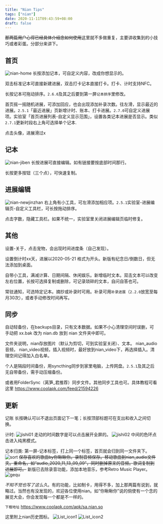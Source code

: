 ```yaml
---
title: "Nian Tips"
tags: ["nian"]
date: 2020-11-11T09:43:59+08:00
draft: false
---
```

  ~~那两篇用户心得已经具体介绍念如何使用~~这里就不多做重复，主要讲收集到的小技巧或者彩蛋。分部分来讲下。

## 首页
![nian-home](nian-home.jpg)
长按添加记本，可自定义内容，改成你想显示的。

双击标准记本可直接新建进展，双击打卡记本直接打卡。打卡、计时支持NFC。

长按记本可拖动排序。`2.6.0`及其之后要到第一屏`记本排序`里修改。

首页摇一摇随机进展，可添加回应，也会出现添加补录次数。往左滑，显示最近的进展。`2.5.1`「最近进展」页新增计时、账本、打卡进展。`2.7.0`可自定义进展项。实验室「首页进展列表-自定义显示范围」，设置各类记本进展是否显示。类似`2.7.1`更新时段右上角可选择单个记本.

点击头像，进展滑过x

## 记本
![nian-jiben](nian-jiben.jpg)
长按进展可直接编辑。如有链接要按底部时间那行。

长按更多按钮（三个点），可快速复制。

## 进展编辑
![nian-newjinzhan](nian-newjinzhan.jpg)
右上角有小工具，可左滑添加相应项。`2.5.1`实验室-进展编辑页-自定义工具栏，可长按拖动排序。

点击字数，隐藏工具栏。如果不统一，实验室里关闭进展编辑页临时修复。

## 其他
设置-关于，点击宠物，会出现时间进度条（自己发现）。

设置倒计时xx天，进展以2020-05-21 格式为开头。新版有纪念日/倒数日，但无法添加到桌面。

自带小工具，满减计算、日期间隔、休闲娱乐。新增临时文本。双击文本可以改变左右位置，长按可选择复制或删除，可记录琐碎的文本，自问自答也可。

常驻通知，可选特定记本。摘抄或补录时可用。补录可用`补录进展`（`2.2.0`放宽至每月30次），或者手动修改时间再写。

## 同步
自动轻备份，在backups目录，只有文本数据。如果不小心清理空间时误删，可手动把 xx.bak 改为 nian.db 放到 nian 文件夹中即可。

文件夹说明，nian存放图片（默认为剪切，可到实验室关闭）、文本。 nian_audio音频， nian_video视频，插入视频时，最好放到nian_video下，再选择插入。清理空间记得加入白名单。

个人是隔段时间备份，用syncthing同步到家里电脑，上传网盘。`2.5.1`及其之后无自带备份，需手动压缩备份。

或者用FolderSync（莴笋_君推荐）同步文件。其他同步工具也可。具体教程可看这里 https://www.coolapk.com/feed/21594226  

##  更新
记账 长按确认可以不退出页面记下一笔；长按顶部标题可在支出和收入之间切换。

计时:
![jishi01](jishi01.png)
走动的时间数字是可以点击展开全屏的。
![jishi02](jishi02.png)
中间的色环点击进入纯黑模式。

记本归类:  第一屏-记本标签，打上同一个标签，首页就会归到同一文件夹下。
![sort](sort.png)
~~保存喜欢的歌曲by你瞅瞅你。录制音频保存。移动歌曲到nian_audio文件夹。重命名，如“audio_2020_11_13_09_09”，同时删掉原来的音频。歌词复制到进展即可。~~ 新版已去除录音功能，添加本地音乐，参考Retro Music Player。
![gequ](gequ.png)

*不知不觉也写了这么久*。有的功能，比如制卡，用得不多，加上那两篇有说到，就略过。当然也有没发现的，欢迎各位使用nian。如“你瞅瞅你”说的倘使有一个念的展览大会，你会发现每一个都是不一样的。

`下载地址` https://www.coolapk.com/apk/sa.nian.so 

这里附上nian历史图标。
![List_icon1](List_icon1.png)
![List_icon2](List_icon2.png)









  

